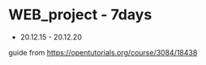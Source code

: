 # WEB_project - 7days
- 20.12.15 - 20.12.20

guide from https://opentutorials.org/course/3084/18438
